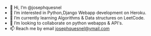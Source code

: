 - 👋 Hi, I’m @josephquesnel
- 👀 I’m interested in Python,Django Webapp development on Heroku.
- 🌱 I’m currently learning Algorithms & Data structures on LeetCode.
- 💞️ I’m looking to collaborate on python webapps & API's. 
- 📫 Reach me by email josephquesnel@ymail.com

<!---
josephquesnel/josephquesnel is a ✨ special ✨ repository because its `README.md` (this file) appears on your GitHub profile.
You can click the Preview link to take a look at your changes.
--->
